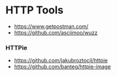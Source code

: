 # HTTP Tools


- https://www.getpostman.com/
- https://github.com/asciimoo/wuzz

### HTTPie

- https://github.com/jakubroztocil/httpie
- https://github.com/banteg/httpie-image
